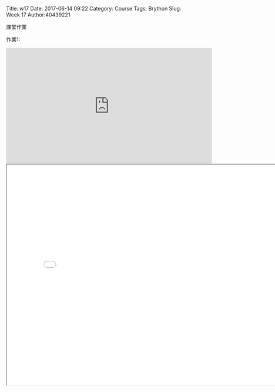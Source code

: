 Title:  w17 
Date: 2017-06-14 09:22 
Category: Course
Tags: Brython
Slug: Week 17
Author:40439221


 課堂作業 

<!-- PELICAN_END_SUMMARY -->


作業1:
<iframe width="560" height="315" src="https://www.youtube.com/embed/nOab4zqW9tk" frameborder="0" allowfullscreen></iframe>

<iframe src="./../w17/003.html" width="800" height="600"></iframe>